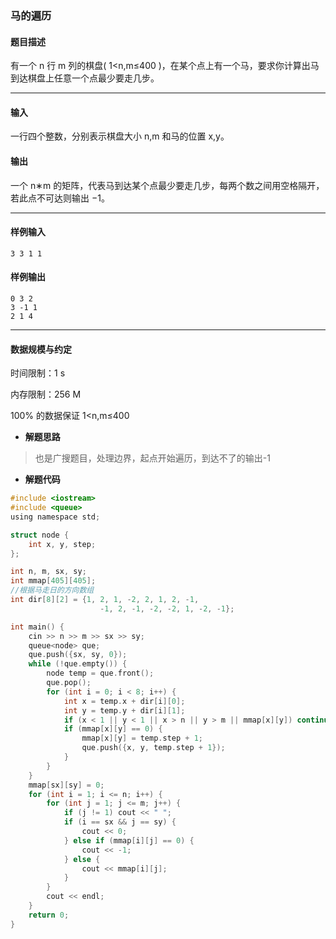 ### 马的遍历

#### 题目描述

 有一个 n 行 m 列的棋盘( 1<n,m≤400 )，在某个点上有一个马，要求你计算出马到达棋盘上任意一个点最少要走几步。

------

#### 输入

 一行四个整数，分别表示棋盘大小 n,m 和马的位置 x,y。

#### 输出

 一个 n∗m 的矩阵，代表马到达某个点最少要走几步，每两个数之间用空格隔开，若此点不可达则输出 −1。

------

#### 样例输入

```
3 3 1 1
```

#### 样例输出

```
0 3 2    
3 -1 1    
2 1 4    
```

------

#### 数据规模与约定

 时间限制：1 s

 内存限制：256 M

 100% 的数据保证 1<n,m≤400

- **解题思路**

> 也是广搜题目，处理边界，起点开始遍历，到达不了的输出-1

- **解题代码**

``` c
#include <iostream>
#include <queue>
using namespace std;

struct node {
	int x, y, step;
};

int n, m, sx, sy;
int mmap[405][405];
//根据马走日的方向数组 
int dir[8][2] = {1, 2, 1, -2, 2, 1, 2, -1,
					-1, 2, -1, -2, -2, 1, -2, -1};

int main() {
	cin >> n >> m >> sx >> sy;
	queue<node> que;
	que.push({sx, sy, 0});
	while (!que.empty()) {
		node temp = que.front();
		que.pop();
		for (int i = 0; i < 8; i++) {
			int x = temp.x + dir[i][0];
			int y = temp.y + dir[i][1];
			if (x < 1 || y < 1 || x > n || y > m || mmap[x][y]) continue;
			if (mmap[x][y] == 0) {
				mmap[x][y] = temp.step + 1;
				que.push({x, y, temp.step + 1});
			}
		}
	}
	mmap[sx][sy] = 0;
	for (int i = 1; i <= n; i++) {
		for (int j = 1; j <= m; j++) {
			if (j != 1) cout << " ";
			if (i == sx && j == sy) {
				cout << 0;
			} else if (mmap[i][j] == 0) {
				cout << -1;
			} else {
				cout << mmap[i][j];
			}
		}
		cout << endl;
	}
	return 0;
} 
```

